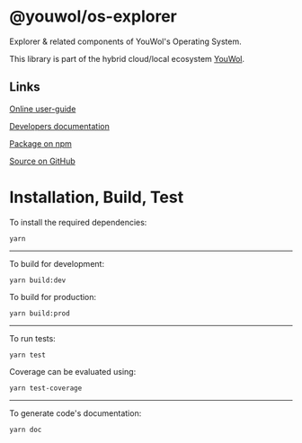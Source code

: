 # @youwol/os-explorer

Explorer & related components of YouWol's Operating System.

This library is part of the hybrid cloud/local ecosystem
[YouWol](https://platform.youwol.com/applications/@youwol/platform/latest).

## Links

[Online user-guide](https://l.youwol.com/doc/@youwol/os-explorer)

[Developers documentation](https://platform.youwol.com/applications/@youwol/cdn-explorer/latest?package=@youwol/os-explorer&tab=doc)

[Package on npm](https://www.npmjs.com/package/@youwol/os-explorer)

[Source on GitHub](https://github.com/youwol/os-explorer)

# Installation, Build, Test

To install the required dependencies:

```shell
yarn
```

---

To build for development:

```shell
yarn build:dev
```

To build for production:

```shell
yarn build:prod
```

---

To run tests:

```shell
yarn test
```

Coverage can be evaluated using:

```shell
yarn test-coverage
```

---

To generate code's documentation:

```shell
yarn doc
```
